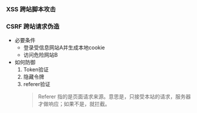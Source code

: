 ### XSS 跨站脚本攻击
### CSRF 跨站请求伪造
* 必要条件
    * 登录受信息网站A并生成本地cookie
    * 访问危险网站B
* 如何防御
    1. Token验证
    2. 隐藏令牌
    3. referer验证
        > Referer 指的是页面请求来源。意思是，只接受本站的请求，服务器才做响应；如果不是，就拦截。